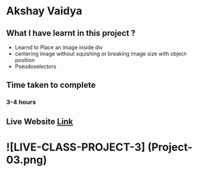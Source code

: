 # Akshay Vaidya

## What I have learnt in this project ?
- Learnd to Place an image inside div 
- centering image without squishing or breaking image size with object-position
- Pseudoselectors


## Time taken to complete
### 3-4 hours

## Live Website [Link](https://lcp03.netlify.app/)

# ![LIVE-CLASS-PROJECT-3] (Project-03.png)